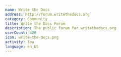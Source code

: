 ```yaml
---
name: Write the Docs
address: http://forum.writethedocs.org
category: Community
title: Write the Docs Forum
description: The public forum for writethedocs.org
userCount: 428
icon: write-the-docs.png
activity: low
language: en_US
---
```

